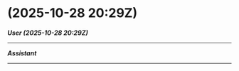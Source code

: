 <!-- Generated by SpecStory -->

<!-- vscode Session 6c83d420-7ee0-4292-a022-a21e21c61eca (2025-10-28 20:29Z) -->

#  (2025-10-28 20:29Z)

_**User (2025-10-28 20:29Z)**_



---

_**Assistant**_



---

